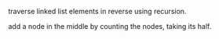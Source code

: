 traverse linked list elements in reverse using recursion.

add a node in the middle by counting the nodes, taking its half.
